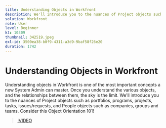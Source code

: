 ```yaml
---
title: Understanding Objects in Workfront
description: We'll introduce you to the nuances of Project objects such as portfolios, programs, projects, tasks, issues/requests, and People objects such as companies, groups and teams.
solution: Workfront
role: User
level: Beginner
kt: 10309
thumbnail: 342519.jpeg
exl-id: 3500ea38-b0f9-4311-a3d9-9baf58f26e20
duration: 1742
---
```

# Understanding Objects in Workfront

Understanding objects in Workfront is one of the most important concepts a new System Admin can master. Once you understand the various objects, and the relationships between them, the sky is the limit. We'll introduce you to the nuances of Project objects such as portfolios, programs, projects, tasks, issues/requests, and People objects such as companies, groups and teams. Consider this Object Orientation 101!

>[!VIDEO](https://video.tv.adobe.com/v/342519/?quality=12&learn=on)
